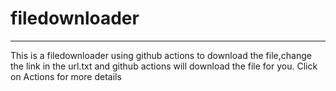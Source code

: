 # filedownloader
---

This is a filedownloader using github actions to download the file,change the link in the url.txt and github actions will download the file for you.
Click on Actions for more details
